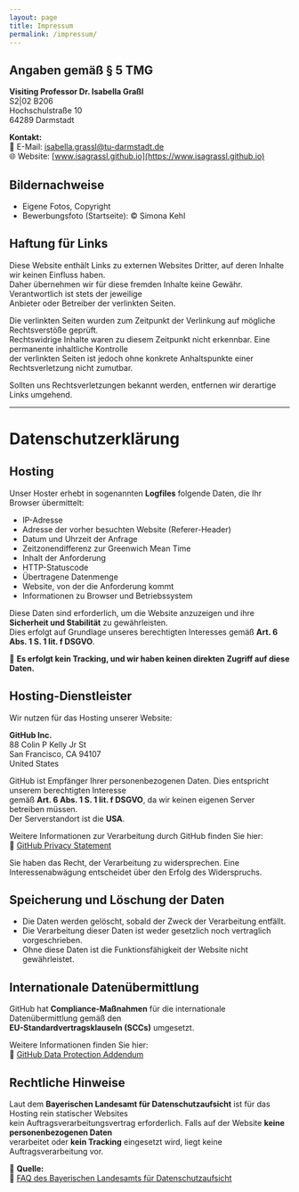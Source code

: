 ```yaml
---
layout: page
title: Impressum
permalink: /impressum/
---
```



## **Angaben gemäß § 5 TMG**

**Visiting Professor Dr. Isabella Graßl**  
S2|02 B206  
Hochschulstraße 10  
64289 Darmstadt  

**Kontakt:**  
📧 E-Mail: [isabella.grassl@tu-darmstadt.de](mailto:isabella.grassl@tu-darmstadt.de)  
🌐 Website: [www.isagrassl.github.io](https://www.isagrassl.github.io)  

## **Bildernachweise**  
- Eigene Fotos, Copyright  
- Bewerbungsfoto (Startseite): © Simona Kehl  

## **Haftung für Links**  
Diese Website enthält Links zu externen Websites Dritter, auf deren Inhalte wir keinen Einfluss haben.  
Daher übernehmen wir für diese fremden Inhalte keine Gewähr. Verantwortlich ist stets der jeweilige  
Anbieter oder Betreiber der verlinkten Seiten.  

Die verlinkten Seiten wurden zum Zeitpunkt der Verlinkung auf mögliche Rechtsverstöße geprüft.  
Rechtswidrige Inhalte waren zu diesem Zeitpunkt nicht erkennbar. Eine permanente inhaltliche Kontrolle  
der verlinkten Seiten ist jedoch ohne konkrete Anhaltspunkte einer Rechtsverletzung nicht zumutbar.  

Sollten uns Rechtsverletzungen bekannt werden, entfernen wir derartige Links umgehend.  

---

# **Datenschutzerklärung**

## **Hosting**  
Unser Hoster erhebt in sogenannten **Logfiles** folgende Daten, die Ihr Browser übermittelt:  

- IP-Adresse  
- Adresse der vorher besuchten Website (Referer-Header)  
- Datum und Uhrzeit der Anfrage  
- Zeitzonendifferenz zur Greenwich Mean Time  
- Inhalt der Anforderung  
- HTTP-Statuscode  
- Übertragene Datenmenge  
- Website, von der die Anforderung kommt  
- Informationen zu Browser und Betriebssystem  

Diese Daten sind erforderlich, um die Website anzuzeigen und ihre **Sicherheit und Stabilität** zu gewährleisten.  
Dies erfolgt auf Grundlage unseres berechtigten Interesses gemäß **Art. 6 Abs. 1 S. 1 lit. f DSGVO**.  

📌 **Es erfolgt kein Tracking, und wir haben keinen direkten Zugriff auf diese Daten.**  

## **Hosting-Dienstleister**  
Wir nutzen für das Hosting unserer Website:  

**GitHub Inc.**  
88 Colin P Kelly Jr St  
San Francisco, CA 94107  
United States  

GitHub ist Empfänger Ihrer personenbezogenen Daten. Dies entspricht unserem berechtigten Interesse  
gemäß **Art. 6 Abs. 1 S. 1 lit. f DSGVO**, da wir keinen eigenen Server betreiben müssen.  
Der Serverstandort ist die **USA**.  

Weitere Informationen zur Verarbeitung durch GitHub finden Sie hier:  
🔗 [GitHub Privacy Statement](https://docs.github.com/en/github/site-policy/github-privacy-statement#github-pages)  

Sie haben das Recht, der Verarbeitung zu widersprechen. Eine Interessenabwägung entscheidet über den Erfolg des Widerspruchs.  

## **Speicherung und Löschung der Daten**  
- Die Daten werden gelöscht, sobald der Zweck der Verarbeitung entfällt.  
- Die Verarbeitung dieser Daten ist weder gesetzlich noch vertraglich vorgeschrieben.  
- Ohne diese Daten ist die Funktionsfähigkeit der Website nicht gewährleistet.  

## **Internationale Datenübermittlung**  
GitHub hat **Compliance-Maßnahmen** für die internationale Datenübermittlung gemäß den  
**EU-Standardvertragsklauseln (SCCs)** umgesetzt.  

Weitere Informationen finden Sie hier:  
🔗 [GitHub Data Protection Addendum](https://docs.github.com/en/github/site-policy/github-data-protection-addendum#attachment-1-the-standard-contractual-clauses-processors)  

## **Rechtliche Hinweise**  
Laut dem **Bayerischen Landesamt für Datenschutzaufsicht** ist für das Hosting rein statischer Websites  
kein Auftragsverarbeitungsvertrag erforderlich. Falls auf der Website **keine personenbezogenen Daten**  
verarbeitet oder **kein Tracking** eingesetzt wird, liegt keine Auftragsverarbeitung vor.  

📌 **Quelle:**  
🔗 [FAQ des Bayerischen Landesamts für Datenschutzaufsicht](https://www.lda.bayern.de/media/veroeffentlichungen/FAQ_Hosting_keine_Auftragsverarbeitung.pdf)  